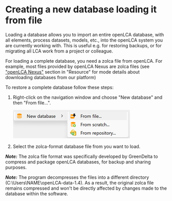 # Creating a new database loading it from file

Loading a database allows you to import an entire openLCA database, with all elements, process datasets, models, etc., into the openLCA system you are currently working with. This is useful e.g. for restoring backups, or for migrating all LCA work from a project or colleague.

For loading a complete database, you need a zolca file from openLCA. For example, most files provided by openLCA Nexus are zolca files (see ["openLCA Nexus"](../resources/nexus.md) section in "Resource" for mode details about downloading databases from our platform)

To restore a complete database follow these steps:

1. Right-click on the navigation window and choose "New database" and then "From file...".

    ![](../media/restore_database_cg.png) 

2. Select the zolca-format database file from you want to load.

**_Note:_** The zolca file format was specifically developed by GreenDelta to compress and package openLCA databases, for backup and sharing purposes.

**_Note:_** The program decompresses the files into a different directory (C:\Users\NAME\openLCA-data-1.4). As a result, the original zolca file remains compressed and won't be directly affected by changes made to the database within the software.

</div>









